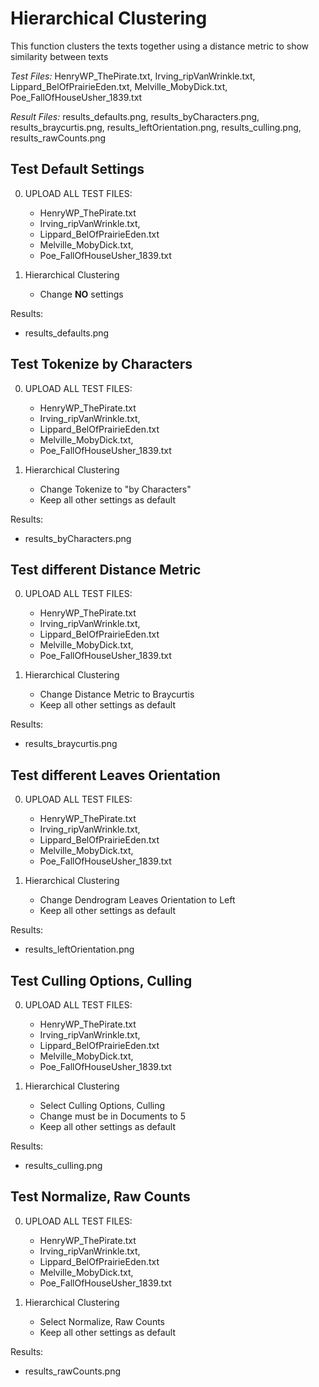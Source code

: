 # Hierarchical Clustering

This function clusters the texts together using a distance metric to show 
similarity between texts

*Test Files:* HenryWP_ThePirate.txt, Irving_ripVanWrinkle.txt, 
Lippard_BelOfPrairieEden.txt, Melville_MobyDick.txt, 
Poe_FallOfHouseUsher_1839.txt

*Result Files:* results_defaults.png, results_byCharacters.png, 
results_braycurtis.png, results_leftOrientation.png, results_culling.png,
results_rawCounts.png



## Test Default Settings

0. UPLOAD ALL TEST FILES:
    - HenryWP_ThePirate.txt
    - Irving_ripVanWrinkle.txt, 
    - Lippard_BelOfPrairieEden.txt
    - Melville_MobyDick.txt, 
    - Poe_FallOfHouseUsher_1839.txt

1. Hierarchical Clustering 
	- Change **NO** settings  
	
Results:
- results_defaults.png


## Test Tokenize by Characters

0. UPLOAD ALL TEST FILES:
    - HenryWP_ThePirate.txt
    - Irving_ripVanWrinkle.txt, 
    - Lippard_BelOfPrairieEden.txt
    - Melville_MobyDick.txt, 
    - Poe_FallOfHouseUsher_1839.txt

1. Hierarchical Clustering 
	- Change Tokenize to "by Characters"
	- Keep all other settings as default
	
Results:
- results_byCharacters.png


## Test different Distance Metric

0. UPLOAD ALL TEST FILES:
    - HenryWP_ThePirate.txt
    - Irving_ripVanWrinkle.txt, 
    - Lippard_BelOfPrairieEden.txt
    - Melville_MobyDick.txt, 
    - Poe_FallOfHouseUsher_1839.txt

1. Hierarchical Clustering 
	- Change Distance Metric to Braycurtis 
	- Keep all other settings as default
	
Results:
- results_braycurtis.png


## Test different Leaves Orientation

0. UPLOAD ALL TEST FILES:
    - HenryWP_ThePirate.txt
    - Irving_ripVanWrinkle.txt, 
    - Lippard_BelOfPrairieEden.txt
    - Melville_MobyDick.txt, 
    - Poe_FallOfHouseUsher_1839.txt

1. Hierarchical Clustering 
	- Change Dendrogram Leaves Orientation to Left
	- Keep all other settings as default
	
Results:
- results_leftOrientation.png


## Test Culling Options, Culling

0. UPLOAD ALL TEST FILES:
    - HenryWP_ThePirate.txt
    - Irving_ripVanWrinkle.txt, 
    - Lippard_BelOfPrairieEden.txt
    - Melville_MobyDick.txt, 
    - Poe_FallOfHouseUsher_1839.txt

1. Hierarchical Clustering 
	- Select Culling Options, Culling
	- Change must be in Documents to 5
	- Keep all other settings as default
	
Results:
- results_culling.png


## Test Normalize, Raw Counts

0. UPLOAD ALL TEST FILES:
    - HenryWP_ThePirate.txt
    - Irving_ripVanWrinkle.txt, 
    - Lippard_BelOfPrairieEden.txt
    - Melville_MobyDick.txt, 
    - Poe_FallOfHouseUsher_1839.txt

1. Hierarchical Clustering 
    - Select Normalize, Raw Counts
	- Keep all other settings as default
	
Results:
- results_rawCounts.png
